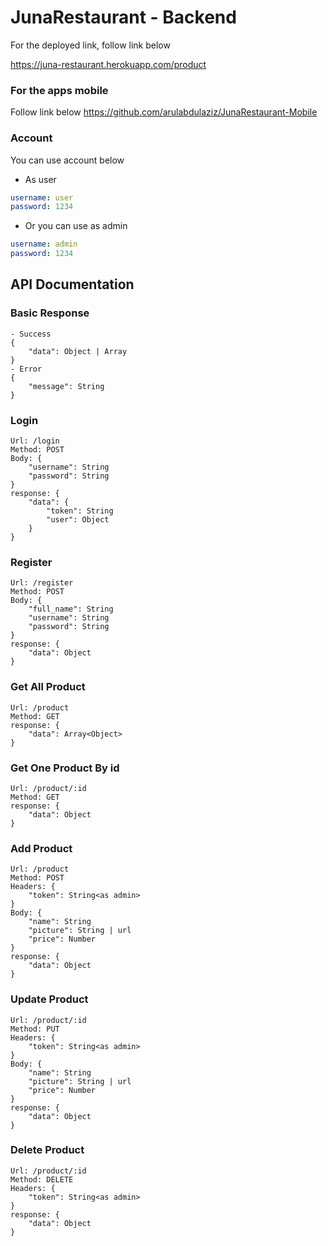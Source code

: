 # JunaRestaurant - Backend

For the deployed link, follow link below

https://juna-restaurant.herokuapp.com/product

### For the apps mobile

Follow link below
https://github.com/arulabdulaziz/JunaRestaurant-Mobile

### Account

You can use account below

- As user

```yaml
username: user
password: 1234
```

- Or you can use as admin

```yaml
username: admin
password: 1234
```

## API Documentation

### Basic Response

    - Success
    {
        "data": Object | Array
    }
    - Error
    {
        "message": String
    }

### Login

    Url: /login
    Method: POST
    Body: {
        "username": String
        "password": String
    }
    response: {
        "data": {
            "token": String
            "user": Object
        }
    }

### Register

    Url: /register
    Method: POST
    Body: {
        "full_name": String
        "username": String
        "password": String
    }
    response: {
        "data": Object
    }

### Get All Product

    Url: /product
    Method: GET
    response: {
        "data": Array<Object>
    }

### Get One Product By id

    Url: /product/:id
    Method: GET
    response: {
        "data": Object
    }

### Add Product

    Url: /product
    Method: POST
    Headers: {
        "token": String<as admin>
    }
    Body: {
        "name": String
        "picture": String | url
        "price": Number
    }
    response: {
        "data": Object
    }

### Update Product

    Url: /product/:id
    Method: PUT
    Headers: {
        "token": String<as admin>
    }
    Body: {
        "name": String
        "picture": String | url
        "price": Number
    }
    response: {
        "data": Object
    }

### Delete Product

    Url: /product/:id
    Method: DELETE
    Headers: {
        "token": String<as admin>
    }
    response: {
        "data": Object
    }
